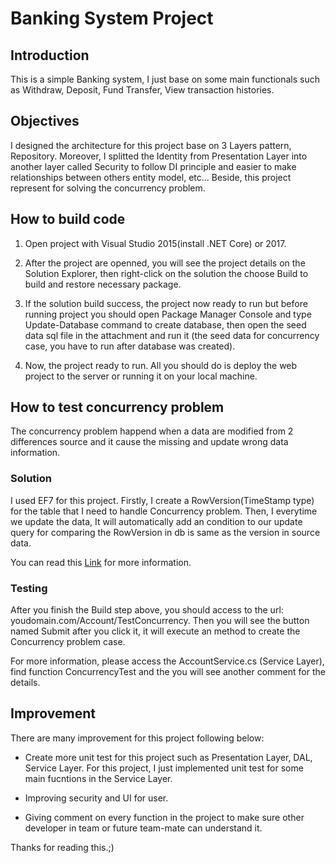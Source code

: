 
# Banking System Project

## Introduction

This is a simple Banking system, I just base on some main functionals such as Withdraw, Deposit, Fund Transfer, View transaction histories.

## Objectives

I designed the architecture for this project base on 3 Layers pattern, Repository. Moreover, I splitted the Identity from Presentation Layer into another layer called Security to follow DI principle and  easier to make relationships between others entity model, etc... Beside, this project represent for solving the concurrency problem.

## How to build code

1. Open project with Visual Studio 2015(install .NET Core) or 2017.

2. After the project are openned, you will see the project details on the Solution Explorer, then right-click on the solution the choose Build to build and restore necessary package.

3. If the solution build success, the project now ready to run but before running project you should open Package Manager Console and type Update-Database command to create database, then open the seed data sql file in the attachment and run it (the seed data for concurrency case, you have to run after database was created).

4. Now, the project ready to run. All you should do is deploy the web project to the server or running it on your local machine.

## How to test concurrency problem

The concurrency problem happend when a data are modified from 2 differences source and it cause the missing and update wrong data information.

### Solution

I used EF7 for this project. Firstly, I create a RowVersion(TimeStamp type) for the table that I need to handle Concurrency problem. Then, I everytime we update the data, It will automatically add an condition to our update query for comparing the RowVersion in db is same as the version in source data.

You can read this <a href="http://www.entityframeworktutorial.net/EntityFramework5/handle-concurrency-in-entity-framework.aspx">Link</a> for more information.

### Testing

After you finish the Build step above, you should access to the url: youdomain.com/Account/TestConcurrency. Then you will see the button named Submit after you click it, it will execute an method to create the Concurrency problem case.

For more information, please access the AccountService.cs (Service Layer), find function ConcurrencyTest and the you will see another comment for the details.

## Improvement
There are many improvement for this project following below:

+ Create more unit test for this project such as Presentation Layer, DAL, Service Layer. For this project, I just implemented unit test for some main fucntions in the Service Layer.

+ Improving security and UI for user.

+ Giving comment on every function in the project to make sure other developer in team or future team-mate can understand it.

Thanks for reading this.;)


